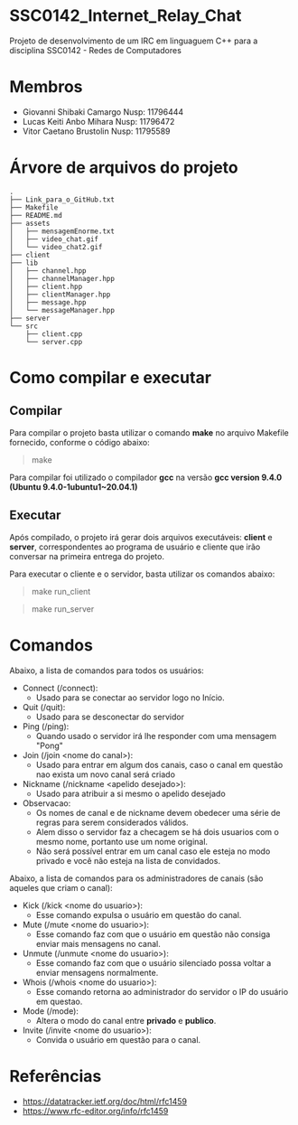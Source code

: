 # SSC0142_Internet_Relay_Chat
Projeto de desenvolvimento de um IRC em linguaguem C++ para a disciplina SSC0142 - Redes de Computadores

# Membros

- Giovanni Shibaki Camargo  Nusp: 11796444
- Lucas Keiti Anbo Mihara   Nusp: 11796472
- Vitor Caetano Brustolin   Nusp: 11795589

# Árvore de arquivos do projeto

    .
    ├── Link_para_o_GitHub.txt
    ├── Makefile
    ├── README.md
    ├── assets
    │   ├── mensagemEnorme.txt
    │   ├── video_chat.gif
    │   └── video_chat2.gif
    ├── client
    ├── lib
    │   ├── channel.hpp
    │   ├── channelManager.hpp
    │   ├── client.hpp
    │   ├── clientManager.hpp
    │   ├── message.hpp
    │   └── messageManager.hpp
    ├── server
    └── src
        ├── client.cpp
        └── server.cpp

# Como compilar e executar

## Compilar

Para compilar o projeto basta utilizar o comando **make** no arquivo Makefile fornecido, conforme o código abaixo:

> make

Para compilar foi utilizado o compilador **gcc** na versão **gcc version 9.4.0 (Ubuntu 9.4.0-1ubuntu1~20.04.1)**

## Executar

Após compilado, o projeto irá gerar dois arquivos executáveis: **client** e **server**, correspondentes ao programa de usuário e cliente que irão conversar na primeira entrega do projeto.

Para executar o cliente e o servidor, basta utilizar os comandos abaixo:

> make run_client

> make run_server

# Comandos

Abaixo, a lista de comandos para todos os usuários:

- Connect (/connect):
    - Usado para se conectar ao servidor logo no Início.
- Quit (/quit):
    - Usado para se desconectar do servidor
- Ping (/ping):
    - Quando usado o servidor irá lhe responder com uma mensagem "Pong"
- Join (/join \<nome do canal>):
    - Usado para entrar em algum dos canais, caso o canal em questão nao exista um novo canal será criado
- Nickname (/nickname \<apelido desejado>):
    - Usado para atribuir a si mesmo o apelido desejado
- Observacao:
    - Os nomes de canal e de nickname devem obedecer uma série de regras para serem considerados válidos.
    - Alem disso o servidor faz a checagem se há dois usuarios com o mesmo nome, portanto use um nome original.
    - Não será possível entrar em um canal caso ele esteja no modo privado e você não esteja na lista de convidados.

Abaixo, a lista de comandos para os administradores de canais (são aqueles que criam o canal):

- Kick (/kick \<nome do usuario>):
    - Esse comando expulsa o usuário em questão do canal.
- Mute (/mute \<nome do usuario>):
    - Esse comando faz com que o usuário em questão não consiga enviar mais mensagens no canal.
- Unmute (/unmute \<nome do usuario>):
    - Esse comando faz com que o usuário silenciado possa voltar a enviar mensagens normalmente.
- Whois (/whois \<nome do usuario>):
    - Esse comando retorna ao administrador do servidor o IP do usuário em questao.
- Mode (/mode):
    - Altera o modo do canal entre **privado** e **publico**.
- Invite (/invite \<nome do usuario>):
    - Convida o usuário em questão para o canal.

# Referências

- https://datatracker.ietf.org/doc/html/rfc1459
- https://www.rfc-editor.org/info/rfc1459
